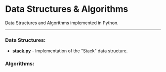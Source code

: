 # Data Structures & Algorithms

Data Structures and Algorithms implemented in Python.

---

### Data Structures:

* **[stack.py](https://github.com/nickruta/DataStructuresAlgorithmsPython/blob/master/stack.py)** - Implementation of the "Stack" data structure.

### Algorithms:
